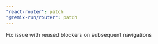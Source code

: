 ```yaml
---
"react-router": patch
"@remix-run/router": patch
---
```


Fix issue with reused blockers on subsequent navigations
